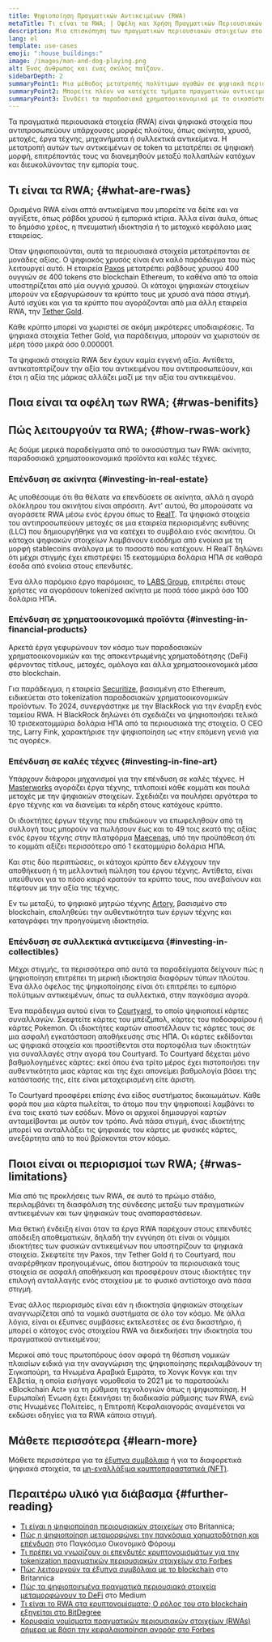 ```yaml
---
title: Ψηφιοποίηση Πραγματικών Αντικειμένων (RWA)
metaTitle: Τι είναι τα RWA; | Οφέλη και Χρήση Πραγματικών Περιουσιακών Στοιχείων
description: Μια επισκόπηση των πραγματικών περιουσιακών στοιχείων στο Ethereum
lang: el
template: use-cases
emoji: ":house_buildings:"
image: /images/man-and-dog-playing.png
alt: Ένας άνθρωπος και ένας σκύλος παίζουν.
sidebarDepth: 2
summaryPoint1: Μια μέθοδος μετατροπής πολύτιμων αγαθών σε ψηφιακά περιουσιακά στοιχεία.
summaryPoint2: Μπορείτε πλέον να κατέχετε τμήματα πραγματικών αντικειμένων ή περιουσιακών στοιχείων, αντί να χρειάζεται να αγοράσετε ολόκληρο ακίνητο ή αντικείμενο.
summaryPoint3: Συνδέει τα παραδοσιακά χρηματοοικονομικά με το οικοσύστημα blockchain.
---
```


Τα πραγματικά περιουσιακά στοιχεία (RWA) είναι ψηφιακά στοιχεία που αντιπροσωπεύουν υπάρχουσες μορφές πλούτου, όπως ακίνητα, χρυσό, μετοχές, έργα τέχνης, μηχανήματα ή συλλεκτικά αντικείμενα. Η μετατροπή αυτών των αντικειμένων σε token τα μετατρέπει σε ψηφιακή μορφή, επιτρέποντάς τους να διανεμηθούν μεταξύ πολλαπλών κατόχων και διευκολύνοντας την εμπορία τους.

## Τι είναι τα RWA; {#what-are-rwas}

Ορισμένα RWA είναι απτά αντικείμενα που μπορείτε να δείτε και να αγγίξετε, όπως ράβδοι χρυσού ή εμπορικά κτίρια. Άλλα είναι άυλα, όπως το δημόσιο χρέος, η πνευματική ιδιοκτησία ή το μετοχικό κεφάλαιο μιας εταιρείας.

Όταν ψηφιοποιούνται, αυτά τα περιουσιακά στοιχεία μετατρέπονται σε μονάδες αξίας. Ο ψηφιακός χρυσός είναι ένα καλό παράδειγμα του πώς λειτουργεί αυτό. Η εταιρεία [Paxos](https://www.paxos.com/) μετατρέπει ράβδους χρυσού 400 ουγγιών σε 400 tokens στο blockchain Ethereum, το καθένα από τα οποία υποστηρίζεται από μία ουγγιά χρυσού. Οι κάτοχοι ψηφιακών στοιχείων μπορούν να εξαργυρώσουν τα κρύπτο τους με χρυσό ανά πάσα στιγμή. Αυτό ισχύει και για τα κρύπτο που αγοράζονται από μια άλλη εταιρεία RWA, την [Tether Gold](https://gold.tether.to/).

Κάθε κρύπτο μπορεί να χωριστεί σε ακόμη μικρότερες υποδιαιρέσεις. Τα ψηφιακά στοιχεία Tether Gold, για παράδειγμα, μπορούν να χωριστούν σε μέρη τόσο μικρά όσο 0.000001.

Τα ψηφιακά στοιχεία RWA δεν έχουν καμία εγγενή αξία. Αντίθετα, αντικατοπτρίζουν την αξία του αντικειμένου που αντιπροσωπεύουν, και έτσι η αξία της μάρκας αλλάζει μαζί με την αξία του αντικειμένου.

## Ποια είναι τα οφέλη των RWA; {#rwas-benifits}

<CardGrid className="grid grid-cols-[repeat(auto-fill,_minmax(min(100%,_280px),_1fr))] gap-8">
  <Card title="Fractional Ownership" emoji=":house_buildings:" description="RWAs democratize investment. If you’re locked out of investing in certain asset types because you can’t afford to buy into those markets, you can now do so as a partial owner."/>
  <Card title="Investment diversification" emoji="🛒" description="You can invest in multiple types of asset, allowing you to diversify your portfolio without spending hedge-fund sums of money." />
  <Card title="Global opportunities" emoji="🌏" description="RWAs remove geographical barriers to investment. You can buy tokens for assets located anywhere in the world." />
  <Card title="Make assets liquid" emoji="🖼️" description="Many assets are illiquid. They’re valuable, but that isn’t the same as having cash you can spend. By tokenizing an asset, owners can turn part or all of it into value they can use."/>
  <Card title="Worldwide market" emoji="💰" description="Owners looking to capitalize their assets can reach a wider range of investors—not just the people who can typically afford to buy land, equity, artwork, or traditional financial instruments." />
  <Card title="Skip middlemen" emoji="👩‍💻" description="Tokens run on smart contracts, which means tokens can be traded person-to-person without the need for intermediaries and their associated fees." />
</CardGrid>

## Πώς λειτουργούν τα RWA; {#how-rwas-work}

Ας δούμε μερικά παραδείγματα από το οικοσύστημα των RWA: ακίνητα, παραδοσιακά χρηματοοικονομικά προϊόντα και καλές τέχνες.

### Επένδυση σε ακίνητα {#investing-in-real-estate}

Ας υποθέσουμε ότι θα θέλατε να επενδύσετε σε ακίνητα, αλλά η αγορά ολόκληρου του ακινήτου είναι απρόσιτη. Αντ' αυτού, θα μπορούσατε να αγοράσετε RWA μέσω ενός έργου όπως το [RealT](https://realt.co/). Τα ψηφιακά στοιχεία του αντιπροσωπεύουν μετοχές σε μια εταιρεία περιορισμένης ευθύνης (LLC) που δημιουργήθηκε για να κατέχει το συμβόλαιο ενός ακινήτου. Οι κάτοχοι ψηφιακών στοιχείων λαμβάνουν εισόδημα από ενοίκια με τη μορφή stablecoins ανάλογα με το ποσοστό που κατέχουν. Η RealT δηλώνει ότι μέχρι στιγμής έχει επιστρέψει 15 εκατομμύρια δολάρια ΗΠΑ σε καθαρά έσοδα από ενοίκια στους επενδυτές.

Ένα άλλο παρόμοιο έργο παρόμοιας, το [LABS Group](https://x.com/labsgroupio), επιτρέπει στους χρήστες να αγοράσουν tokenized ακίνητα με ποσά τόσο μικρά όσο 100 δολάρια ΗΠΑ.

### Επένδυση σε χρηματοοικονομικά προϊόντα {#investing-in-financial-products}

Αρκετά έργα γεφυρώνουν τον κόσμο των παραδοσιακών χρηματοοικονομικών και της αποκεντρωμένης χρηματοδότησης (DeFi) φέρνοντας τίτλους, μετοχές, ομόλογα και άλλα χρηματοοικονομικά μέσα στο blockchain.

Για παράδειγμα, η εταιρεία [Securitize](https://securitize.io/), βασισμένη στο Ethereum, ειδικεύεται στο tokenization παραδοσιακών χρηματοοικονομικών προϊόντων. Το 2024, συνεργάστηκε με την BlackRock για την έναρξη ενός ταμείου RWA. Η BlackRock δηλώνει ότι σχεδιάζει να ψηφιοποιήσει τελικά 10 τρισεκατομμύρια δολάρια ΗΠΑ από τα περιουσιακά της στοιχεία. Ο CEO της, Larry Fink, χαρακτήρισε την ψηφιοποίηση ως «την επόμενη γενιά για τις αγορές».

### Επένδυση σε καλές τέχνες {#investing-in-fine-art}

Υπάρχουν διάφοροι μηχανισμοί για την επένδυση σε καλές τέχνες. Η [Masterworks](https://www.masterworks.com/) αγοράζει έργα τέχνης, τιτλοποιεί κάθε κομμάτι και πουλά μετοχές με την ψηφιακών στοιχείων. Σχεδιάζει να πουλήσει αργότερα το έργο τέχνης και να διανείμει τα κέρδη στους κατόχους κρύπτο.

Οι ιδιοκτήτες έργων τέχνης που επιδιώκουν να επωφεληθούν από τη συλλογή τους μπορούν να πωλήσουν έως και το 49 τοις εκατό της αξίας ενός έργου τέχνης στην πλατφόρμα [Maecenas](https://www.maecenas.co/), υπό την προϋπόθεση ότι το κομμάτι αξίζει περισσότερο από 1 εκατομμύριο δολάρια ΗΠΑ.

Και στις δύο περιπτώσεις, οι κάτοχοι κρύπτο δεν ελέγχουν την αποθήκευση ή τη μελλοντική πώληση του έργου τέχνης. Αντίθετα, είναι υπεύθυνοι για το πόσο καιρό κρατούν τα κρύπτο τους, που ανεβαίνουν και πέφτουν με την αξία της τέχνης.

Εν τω μεταξύ, το ψηφιακό μητρώο τέχνης [Artory](https://www.artory.com/), βασισμένο στο blockchain, επαληθεύει την αυθεντικότητα των έργων τέχνης και καταγράφει την προηγούμενη ιδιοκτησία.

### Επένδυση σε συλλεκτικά αντικείμενα {#investing-in-collectibles}

Μέχρι στιγμής, τα περισσότερα από αυτά τα παραδείγματα δείχνουν πώς η ψηφιοποίηση επιτρέπει τη μερική ιδιοκτησία διαφόρων τύπων πλούτου. Ένα άλλο όφελος της ψηφιοποίησης είναι ότι επιτρέπει το εμπόριο πολύτιμων αντικειμένων, όπως τα συλλεκτικά, στην παγκόσμια αγορά.

Ένα παράδειγμα αυτού είναι το [Courtyard](https://courtyard.io/), το οποίο ψηφιοποιεί κάρτες συναλλαγών. Σκεφτείτε κάρτες του μπέιζμπολ, κάρτες του ποδοσφαίρου ή κάρτες Pokemon. Οι ιδιοκτήτες καρτών αποστέλλουν τις κάρτες τους σε μια ασφαλή εγκατάσταση αποθήκευσης στις ΗΠΑ. Οι κάρτες εκδίδονται ως ψηφιακά στοιχεία και προστίθενται στα πορτοφόλια των ιδιοκτητών για συναλλαγές στην αγορά του Courtyard. Το Courtyard δέχεται μόνο βαθμολογημένες κάρτες: εκεί όπου ένα τρίτο μέρος έχει πιστοποιήσει την αυθεντικότητα μιας κάρτας και της έχει απονείμει βαθμολογία βάσει της κατάστασής της, είτε είναι μεταχειρισμένη είτε άριστη.

Το Courtyard προσφέρει επίσης ένα είδος συστήματος δικαιωμάτων. Κάθε φορά που μια κάρτα πωλείται, το άτομο που την ψηφιοποιεί λαμβάνει το ένα τοις εκατό των εσόδων. Μόνο οι αρχικοί δημιουργοί καρτών ανταμείβονται με αυτόν τον τρόπο. Ανά πάσα στιγμή, ένας ιδιοκτήτης μπορεί να ανταλλάξει τις ψηφιακές του κάρτες με φυσικές κάρτες, ανεξάρτητα από το πού βρίσκονται στον κόσμο.

## Ποιοι είναι οι περιορισμοί των RWA; {#rwas-limitations}

Μία από τις προκλήσεις των RWA, σε αυτό το πρώιμο στάδιο, περιλαμβάνει τη διασφάλιση της σύνδεσης μεταξύ των πραγματικών αντικειμένων και των ψηφιακών τους αναπαραστάσεων.

Μια θετική ένδειξη είναι όταν τα έργα RWA παρέχουν στους επενδυτές απόδειξη αποθεματικών, δηλαδή την εγγύηση ότι είναι οι νόμιμοι ιδιοκτήτες των φυσικών αντικειμένων που υποστηρίζουν τα ψηφιακά στοιχεία. Σκεφτείτε την Paxos, την Tether Gold ή το Courtyard, που αναφέρθηκαν προηγουμένως, όπου διατηρούν τα περιουσιακά τους στοιχεία σε ασφαλή αποθήκευση και προσφέρουν στους ιδιοκτήτες την επιλογή ανταλλαγής ενός στοιχείου με το φυσικό αντίστοιχο ανά πάσα στιγμή.

Ένας άλλος περιορισμός είναι εάν η ιδιοκτησία ψηφιακών στοιχείων αναγνωρίζεται από τα νομικά συστήματα σε όλο τον κόσμο. Με άλλα λόγια, είναι οι έξυπνες συμβάσεις εκτελεστέες σε ένα δικαστήριο, ή μπορεί ο κάτοχος ενός στοιχείου RWA να διεκδικήσει την ιδιοκτησία του πραγματικού αντικειμένου;

Μερικοί από τους πρωτοπόρους όσον αφορά τη θέσπιση νομικών πλαισίων ειδικά για την αναγνώριση της ψηφιοποίησης περιλαμβάνουν τη Σιγκαπούρη, τα Ηνωμένα Αραβικά Εμιράτα, το Χονγκ Κονγκ και την Ελβετία, η οποία εισήγαγε νομοθεσία το 2021 με το παρατσούκλι «Blockchain Act» για τη ρύθμιση τεχνολογιών όπως η ψηφιοποίηση. Η Ευρωπαϊκή Ένωση έχει ξεκινήσει τη διαδικασία ρύθμισης των RWA, ενώ στις Ηνωμένες Πολιτείες, η Επιτροπή Κεφαλαιαγοράς αναμένεται να εκδώσει οδηγίες για τα RWA κάποια στιγμή.

## Μάθετε περισσότερα {#learn-more}

Μάθετε περισσότερα για τα [έξυπνα συμβόλαια](/smart-contracts/) ή για τα διαφορετικά ψηφιακά στοιχεία, τα [μη-εναλλάξιμα κρυπτοπαραστατικά (NFT)](/nft/).

## Περαιτέρω υλικό για διάβασμα {#further-reading}

- [Τι είναι η ψηφιοποίηση περιουσιακών στοιχείων](https://www.britannica.com/money/real-world-asset-tokenization) στο Britannica;
- [Πώς η ψηφιοποίηση μεταμορφώνει την παγκόσμια χρηματοδότηση και επένδυση](https://www.weforum.org/stories/2024/12/tokenization-blockchain-assets-finance/) στο Παγκόσμιο Οικονομικό Φόρουμ
- [Τι πρέπει να γνωρίζουν οι επενδυτές κρυπτονομισμάτων για την tokenization πραγματικών περιουσιακών στοιχείων στο Forbes](https://www.forbes.com/sites/irinaheaver/2024/03/14/what-crypto-investors-need-to-know-about-tokenizing-real-world-assets/)
- [Πώς λειτουργούν τα έξυπνα συμβόλαια με το blockchain](https://www.britannica.com/money/how-smart-contracts-work) στο Britannica
- [Πώς τα ψηφιοποιημένα πραγματικά περιουσιακά στοιχεία μεταμορφώνουν το DeFi](https://medium.com/coinmonks/how-tokenized-real-world-assets-are-transforming-defi-4e040f28732a) στο Medium
- [Τι είναι το RWA στα κρυπτονομίσματα; Ο ρόλος του στο blockchain εξηγείται στο BitDegree](https://www.bitdegree.org/crypto/tutorials/what-is-rwa-in-crypto)
- [Κορυφαία νομίσματα πραγματικών περιουσιακών στοιχείων (RWAs) σήμερα με βάση την κεφαλαιοποίηση αγοράς στο Forbes](https://www.forbes.com/digital-assets/categories/real-world-assets-rwa/)
